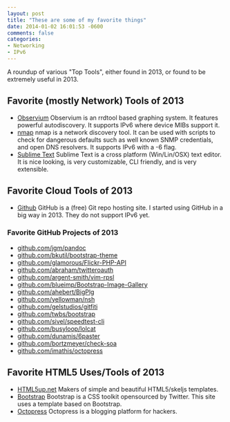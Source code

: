 ```yaml
---
layout: post
title: "These are some of my favorite things"
date: 2014-01-02 16:01:53 -0600
comments: false
categories:
- Networking
- IPv6
---
```

A roundup of various "Top Tools", either found in 2013, or found to be extremely useful in 2013.

<!--more-->

## Favorite (mostly Network) Tools of 2013 ##

*	[Observium](http://observium.org/) Observium is an rrdtool based graphing system. It features powerful autodiscovery. It supports IPv6 where device MIBs support it.
*	[nmap](http://nmap.org/) nmap is a network discovery tool. It can be used with scripts to check for dangerous defaults such as well known SNMP credentials, and open DNS resolvers. It supports IPv6 with a -6 flag.
*	[Sublime Text](http://sublimetext.com/) Sublime Text is a cross platform (Win/Lin/OSX) text editor. It is nice looking, is very customizable, CLI friendly, and is very extensible.

## Favorite Cloud Tools of 2013 ##

*	[Github](https://github.com/) GitHub is a (free) Git repo hosting site. I started using GitHub in a big way in 2013. They do not support IPv6 yet.

### Favorite GitHub Projects of 2013 ###

*	<a href="https://github.com/jgm/pandoc">github.com/jgm/pandoc</a>
*	<a href="https://github.com/bkutil/bootstrap-theme">github.com/bkutil/bootstrap-theme</a>
*	<a href="https://github.com/glamorous/Flickr-PHP-API">github.com/glamorous/Flickr-PHP-API</a>
*	<a href="https://github.com/abraham/twitteroauth">github.com/abraham/twitteroauth</a>
*	<a href="https://github.com/argent-smith/vim-rpsl">github.com/argent-smith/vim-rpsl</a>
*	<a href="https://github.com/blueimp/Bootstrap-Image-Gallery">github.com/blueimp/Bootstrap-Image-Gallery</a>
*	<a href="https://github.com/ahebert/BigPlg">github.com/ahebert/BigPlg</a>
*	<a href="https://github.com/yellowman/nsh">github.com/yellowman/nsh</a>
*	<a href="https://github.com/gelstudios/gitfiti">github.com/gelstudios/gitfiti</a>
*	<a href="https://github.com/twbs/bootstrap">github.com/twbs/bootstrap</a>
*	<a href="https://github.com/sivel/speedtest-cli">github.com/sivel/speedtest-cli</a>
*	<a href="https://github.com/busyloop/lolcat">github.com/busyloop/lolcat</a>
*	<a href="https://github.com/dunamis/6paster">github.com/dunamis/6paster</a>
*	<a href="https://github.com/bortzmeyer/check-soa">github.com/bortzmeyer/check-soa</a>
*	<a href="https://github.com/imathis/octopress">github.com/imathis/octopress</a>

## Favorite HTML5 Uses/Tools of 2013 ##

*	<a href="http://html5up.net/">HTML5up.net</a> Makers of simple and beautiful HTML5/skeljs templates.
*	<a href="http://getbootstrap.com/">Bootstrap</a> Bootstrap is a CSS toolkit opensourced by Twitter. This site uses a template based on Bootstrap.
*	<a href="http://octopress.org/">Octopress</a> Octopress is a blogging platform for hackers.


